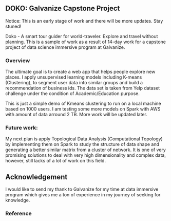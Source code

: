 ## DOKO: Galvanize Capstone Project

Notice: This is an early stage of work and there will be more updates. Stay stuned!

Doko - A smart tour guider for world-traveler. Explore and travel without planning. This is a sample of work as a result of 14-day work for a capstone project of data science immersive program at Galvanize.

### Overview

The ultimate goal is to create a web app that helps people explore new places. I apply unsupervised learning models including K-means (Clustering), to segment user data into similar groups and build a recommendation of business ids. The data set is taken from Yelp dataset challenge under the condition of Academic/Education purpose. 

This is just a simple demo of Kmeans clustering to run on a local machine based on 1000 users. I am testing some more models on Spark with AWS with amount of data arround 2 TB. More work will be updated later. 

### Future work:

My next plan is apply Topological Data Analysis (Computational Topology) by implementing them on Spark to study the structure of data shape and generating a better similar matrix from a cluster of network. It is one of very promising solutions to deal with very high dimensionality and complex data, however, still lacks of a lot of work on this field.

## Acknowledgement

I would like to send my thank to Galvanize for my time at data immersive program which gives me a ton of experience in my journey of seeking for knowledge. 

### Reference





